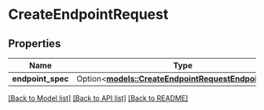 # CreateEndpointRequest

## Properties

Name | Type | Description | Notes
------------ | ------------- | ------------- | -------------
**endpoint_spec** | Option<[**models::CreateEndpointRequestEndpointSpec**](CreateEndpoint_request_endpoint_spec.md)> |  | [optional]

[[Back to Model list]](../README.md#documentation-for-models) [[Back to API list]](../README.md#documentation-for-api-endpoints) [[Back to README]](../README.md)


